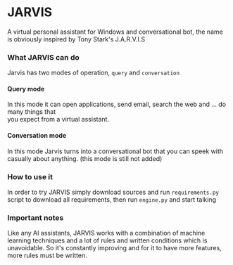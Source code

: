 # JARVIS
A virtual personal assistant for Windows and conversational bot, the name is obviously inspired by Tony Stark's J.A.R.V.I.S

### What JARVIS can do
Jarvis has two modes of operation, `query` and `conversation` <br>
#### Query mode
In this mode it can open applications, send email, search the web and ...  do many things that <br>
you expect from a virtual assistant.

#### Conversation mode
In this mode Jarvis turns into a conversational bot that you can speek with casually about anything. (this mode is still not added)

### How to use it
In order to try JARVIS simply download sources and run `requirements.py` script to download all requirements, then run `engine.py` and start talking

### Important notes
Like any AI assistants, JARVIS works with a combination of machine learning techniques and a lot of rules and written conditions which is unavoidable.
So it's constantly improving and for it to have more features, more rules must be written.

